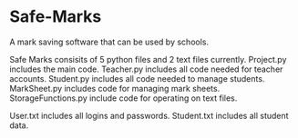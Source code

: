 # Safe-Marks
A mark saving software that can be used by schools.

Safe Marks consisits of 5 python files and 2 text files currently.
Project.py includes the main code.
Teacher.py includes all code needed for teacher accounts.
Student.py includes all code needed to manage students.
MarkSheet.py includes code for managing mark sheets.
StorageFunctions.py include code for operating on text files.

User.txt includes all logins and passwords.
Student.txt includes all student data.
